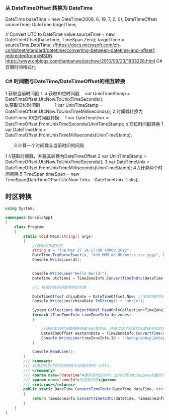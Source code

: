 



### 从 DateTimeOffset 转换为 DateTime
DateTime baseTime = new DateTime(2008, 6, 19, 7, 0, 0);
DateTimeOffset sourceTime;
DateTime targetTime;

// Convert UTC to DateTime value
sourceTime = new DateTimeOffset(baseTime, TimeSpan.Zero);
targetTime = sourceTime.DateTime;
//https://docs.microsoft.com/zh-cn/dotnet/standard/datetime/converting-between-datetime-and-offset?redirectedfrom=MSDN
https://www.cnblogs.com/hantianwei/archive/2010/09/23/1833228.html C#日期时间格式化

### C# 时间戳与DateTime/DateTimeOffset的相互转换
1.获取当前时间戳：
a.获取10位时间戳 　var UninTimeStamp = DateTimeOffset.UtcNow.ToUnixTimeSeconds();  
b.获取13位时间戳　　　 1 var UninTimeStamp = DateTimeOffset.UtcNow.ToUnixTimeMilliseconds(); 
2.时间戳转换为DateTimea.10位时间戳转换　 1 var DateTimeUnix = DateTimeOffset.FromUnixTimeSeconds(UninTimeStamp); 
b.13位时间戳转换 1 var DateTimeUnix = DateTimeOffset.FromUnixTimeMilliseconds(UninTimeStamp); 

　　3.计算一个时间戳与当前时间的间隔　

1 //获取时间戳，并将其转换为DateTimeOffset
2             var UninTimeStamp = DateTimeOffset.UtcNow.ToUnixTimeSeconds();
3             var DateTimeUnix = DateTimeOffset.FromUnixTimeMilliseconds(UninTimeStamp);
4             //计算两个时间间隔
5             TimeSpan timeSpan = new TimeSpan(DateTimeOffset.UtcNow.Ticks - DateTimeUnix.Ticks);


## 时区转换
```cs
using System;

namespace ConsoleApp1
{
    class Program
    {
        static void Main(string[] args)
        {
            //转换成指定时区
            string s = "Tue Mar 27 14:17:00 +0900 2012";
            DateTime.TryParseExact(s, "ddd MMM dd HH:mm:ss zzz yyyy", System.Globalization.CultureInfo.CreateSpecificCulture("en-US"),System.Globalization.DateTimeStyles.None, out DateTime dt);
            Console.WriteLine(dt);
            

            Console.WriteLine("Hello World!");
            DateTime utcTime1 = TimeZoneInfo.ConvertTimeToUtc(DateTime.Now, TimeZoneInfo.Local);

            //1.根据本地时间取得时区列表：

            DateTimeOffset chinaDate = DateTimeOffset.Now; //本地当前时间
            Console.WriteLine(chinaDate.ToString() + "<br/>");

            System.Collections.ObjectModel.ReadOnlyCollection<TimeZoneInfo> zones = TimeZoneInfo.GetSystemTimeZones();//系统中地时区标识列表
            foreach (TimeZoneInfo timeZoneInfo in zones)
            {

                //通过本地时间取得格林威治标准时间，并通过这个标准时间取得不同时区ID的名称及它的相应时间
                DateTimeOffset easternDate = TimeZoneInfo.ConvertTime(chinaDate.UtcDateTime, TimeZoneInfo.FindSystemTimeZoneById(timeZoneInfo.Id));
                Console.WriteLine(timeZoneInfo.Id + ":&nbsp;&nbsp;&nbsp;&nbsp;" + easternDate.ToString() + $",TimeOfDay:{easternDate.TimeOfDay}");
            }

            Console.ReadLine();
        }
        /// <summary>
        /// 将指定时区中的时间转换为协调世界时 (UTC)。
        /// </summary>
        /// <param name="dateTime">要转的时区时间，此时间即为timeZone参数所在时区时间</param>
        /// <param name="zoneId">时区标识符</param>
        /// <returns></returns>
        public static DateTime ConvertTimeToUtc(DateTime dateTime, string zoneId)
        {
            return TimeZoneInfo.ConvertTimeToUtc(dateTime, TimeZoneInfo.FindSystemTimeZoneById(zoneId));
        }
    }
}
```